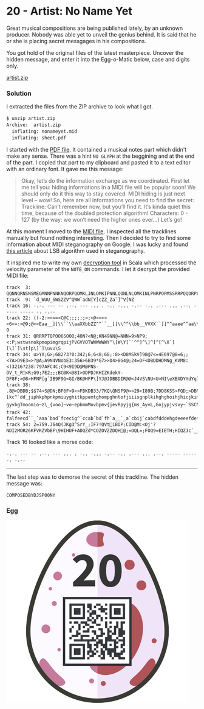 # 20 - Artist: No Name Yet

Great musical compositions are being published lately, by an unknown producer. Nobody was able yet to unveil the genius behind. It is said that he or she is placing secret messgages in his compositions.

You got hold of the original files of the latest masterpiece. Uncover the hidden message, and enter it into the Egg-o-Matic below, case and digits only.

[artist.zip](files/artist.zip)

### Solution

I extracted the files from the ZIP archive to look what I got.

```bash
$ unzip artist.zip 
Archive:  artist.zip
  inflating: nonameyet.mid           
  inflating: sheet.pdf
```

I started with the [PDF file](files/sheet.pdf). It contained a musical notes part which didn't make any sense. There was a hint `NO GLYPH` at the beggining and at the end of the part. I copied that part to my clipboard and pasted it to a text editor with an ordinary font. It gave me this message:

> Okay, let’s do the information exchange as we coordinated. First let me tell you: hiding informations in a MIDI file will be popular soon! We should only do it this way to stay covered. MIDI hiding is just next level – wow! So, here are all informations you need to find the secret: Trackline: Can’t remember now, but you’ll find it. It’s kinda quiet this time, because of the doubled protection algorithm! Characters: 0 - 127 (by the way: we won‘t need the higher ones ever…) Let’s go!

At this moment I moved to the [MIDI file](files/nonameyet.mid). I inspected all the tracklines manually but found nothing interesting. Then I decided to try to find some information about MIDI steganography on Google. I was lucky and found [this article](https://www.scribd.com/document/356557955/M-and-files-crypting) about LSB algorithm used in steganography.

It inspired me to write my own [decryption tool](../../src/main/scala/hackyeaster2018/Egg20.scala) in Scala which processed the velocity parameter of the `NOTE_ON` commands. I let it decrypt the provided MIDI file:

```
track  3: QQNNQRNSNSMEGMNNPNNKNQORPQOMKLJNLOMKIPNNLQONLNLOMKINLPNRPOPMSSRRPQQORPLOPQSQP\]`_RSRTSTRLQTTR
track  9: `d_WUU_SWSZZV^QWW`adN[Y]cZZ_Za`]^V[NZ
track 16: -.-. --- -- .--. --- ... . -.. -... -.-- -.. .--- ... .--. ----- ----- -. -.--
track 22: ((-2:><==>C@C;;;;;;>;<@><<><6<=:>@9;@<<Eaa__]]\\``\\aaXXbbZZ^^``__[[\\^^\\bb__VVXX``]]^^aaee^^aa\\ee__\\``^^ccaabbca`a^eeccabb`ca]`abebacdafe\bbffdaaee`_deb]" 0
track 31: QRRRPTQPOO65OOO;4ON?<N@;KN49NN@=NNN=9>NP9;<:P;wstwsnokpmopimgrqpijPVGVVOTWWWWWWY^\[W\Y[``^^]^\]^]^[^\X`][\]`]\st[p\]`]\uvu\S
track 34: u>YX;G>;682?3?0:342;6;6<8;68;:8><D8MSkV]98@7<=4E697@8=6;;<7A>D9E3=>?@A;A9N4VNobE3:356>6B39*G7>>D4>8G4@;24=DF<DBDDHDMNg_KVM8:<)3216?238:797AFC4C;C9<9I9D@M@PNS-OV_t_F<R;G9;7E2;;;BC@K<@8I>ODPDJKHIZKdekY-DF8F;>@8>HFNF[g`IB9F9G<GI/BK@HFP\]YJ@JDBBDIR@@<J4VS\NU<U>NI\eXBXDYYdYq}Zfttqx}~}
track 38: .8@<DBDB;$$74>S@DN;BF6F>9<>FBKDB33/7KQ\QNSF9@>>29<I89B;7DD8KSS>FQD;>DBNF9@Q_<;KB@beK4IYDVK\_V<V>N8F\BN<0gd[\^YZgZ_`\^_]]e][kc^`dd_jiphkphpnkpmiuyghitkppemtghompghntofjiiisgnplkihghghoihjhicjkimngeghhankmwx_Zv{~_mvsy]~_Pvbjpp]js_vev_i_b_Vyobybsovjy~RoeXgv{]gjeoP-gyvbgTmoomio~z\_{voo]~vo~epbmmMovbpmv{jevRpyjg{ms_AyvL,Gojypjvsvy~`SSCNgRu]rrHgrVjwrwoLQrfV[gYgSggagSmwUV^ZSL2Hw]o^YjaYaCyjraLQ[WVVjNdNgjVgD|ouZQ^Z[gcoRa[j[jcysorlormoqfvk{kpwpoofttsys{umskromnqlyp{qpsosppqqnwp{plrsossyqkilnikurtst|gioinoy
track 42: falfeecd``_`aaa`bad`fcecig^`ccab`bd`fh`a__`_a`cbij`cabdfdddehgdeeeefdefdfcdcbd`__`e``^eae``afebef`ebfiidgjbghgeh_eccgibegdeegcfbh^i_dfghbehadfkdgd`b``ac^c`dcd_d]e`eadbdci_ecccecdbdah`gbde_hceceeicdfcef^fgad_hd_fcaggk``dgccihdieeqcdcg^`Z\^`Z^]^a\``[cZTZX^\^Z^a`a\^a]cc`Z`Z^a^[`_e\d`\c^_d\c]Za`Z[bd`ccaZaccc_e^adeaeegfbi]^gfhdc^`debcc`ee]f`afc`eabecbfbfb`d`cchZ_fg\df_adaccac]gdg^^b]ca\ba`bcacc`cb`_abcdccdcdfgkgnlsgicfjbigdgkeimhkqijnhmkhkmgimsnmvqvrgkalieghcknehifglqkgkqmkjkpiknkgopwhlmpmqkqlstlhhi^ldfkebncdgf[
track 54: 2=759.J64Q(JKg3^SrY_;IF7!QVt1BDP;CID@M:<Oj'?NDI2MOR26KFVKZVbBF\9HIHUF+ADQZd*COZOVZZDQH@;=OQL=;FOQ9=EIETH;HIQZJc`___]b_^b]hgZrzmYbZ`ibd_j\rff]WQ^\fXS]Z`jjDdF`fk4`fakUf]WQ^\fXS]Z`^jS`QMSZ`IOdk^_kgQlqqoxygQlqqoxy
```

Track 16 looked like a morse code:

```
-.-. --- -- .--. --- ... . -.. -... -.-- -.. .--- ... .--. ----- ----- -. -.--
```

-----------------------------------------------------

The last step was to demorse the secret of this trackline. The hidden message was:

```
COMPOSEDBYDJSP00NY
```

### Egg

![egg.png](files/egg.png "egg.png")